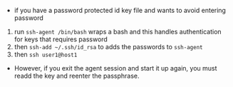 * if you have a password protected id key file and wants to avoid entering password
1. run `ssh-agent /bin/bash` wraps a bash and this handles authentication for keys that requires password
2. then `ssh-add ~/.ssh/id_rsa` to adds the passwords to `ssh-agent`
3. then `ssh user1@host1`

- However, if you exit the agent session and start it up again, you must readd the key and reenter the passphrase.
